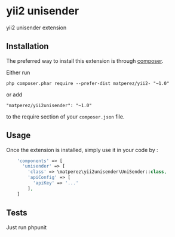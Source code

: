 yii2 unisender
==============
yii2 unisender extension

Installation
------------

The preferred way to install this extension is through [composer](http://getcomposer.org/download/).

Either run

```
php composer.phar require --prefer-dist matperez/yii2- "~1.0"
```

or add

```
"matperez/yii2unisender": "~1.0"
```

to the require section of your `composer.json` file.


Usage
-----

Once the extension is installed, simply use it in your code by  :


```php
    'components' => [
      'unisender' => [
        'class' => \matperez\yii2unisender\UniSender::class,
        'apiConfig' => [
          'apiKey' => '...'
        ],
    ]
```

Tests
-----

Just run phpunit 